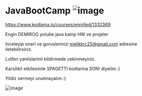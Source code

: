 # JavaBootCamp   ![image](https://user-images.githubusercontent.com/61596919/117068509-0b095e00-ad34-11eb-81d7-30c9dc3a4c50.png)

https://www.kodlama.io/courses/enrolled/1332369

Engin DEMIROG yotube java kamp HW ve projeler

Inceleyip oneri ve goruslerinizi melikkrc25@gmail.com adresine iletebilirsiniz.

Lutfen yanlislarimi bildirmede cekinmeyiniz.

Karsilikli etkilesimle SPAGETTI kodlarina SON! diyelim.:)

Yildiz vermeyi unutmayalım.:) 

![image](https://user-images.githubusercontent.com/61596919/117069343-08f3cf00-ad35-11eb-8863-c67b1f0f5760.png)

